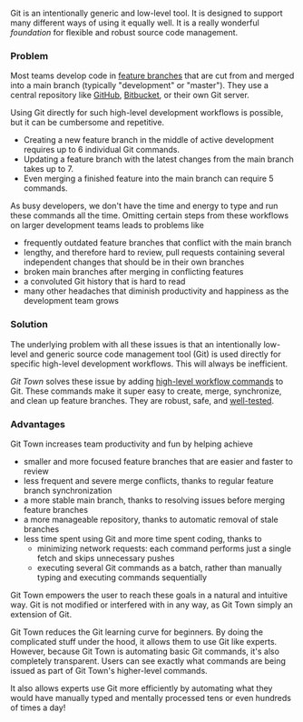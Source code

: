 Git is an intentionally generic and low-level tool.
It is designed to support many different ways of using it equally well.
It is a really wonderful *foundation* for flexible and robust source code management.


### Problem

Most teams develop code in [feature branches](https://www.atlassian.com/git/tutorials/comparing-workflows/feature-branch-workflow)
that are cut from and merged into a main branch (typically "development" or "master").
They use a central repository like [GitHub](http://github.com/), [Bitbucket](https://bitbucket.org/), or their own Git server.

Using Git directly for such high-level development workflows is possible, but it can be cumbersome and repetitive.

* Creating a new feature branch in the middle of active development requires up to 6 individual Git commands.
* Updating a feature branch with the latest changes from the main branch takes up to 7.
* Even merging a finished feature into the main branch can require 5 commands.

As busy developers, we don't have the time and energy to type and run these commands all the time.
Omitting certain steps from these workflows on larger development teams leads to problems like

* frequently outdated feature branches that conflict with the main branch
* lengthy, and therefore hard to review, pull requests containing several independent changes that should be in their own branches
* broken main branches after merging in conflicting features
* a convoluted Git history that is hard to read
* many other headaches that diminish productivity and happiness as the development team grows


### Solution

The underlying problem with all these issues is that an intentionally low-level and generic source
code management tool (Git) is used directly for specific high-level development workflows.
This will always be inefficient.

_Git Town_ solves these issue by adding [high-level workflow commands](/README.md#commands) to Git.
These commands make it super easy to create, merge, synchronize, and clean up feature branches.
They are robust, safe, and [well-tested](https://github.com/Originate/git-town/tree/master/features).



### Advantages

Git Town increases team productivity and fun by helping achieve

* smaller and more focused feature branches that are easier and faster to review
* less frequent and severe merge conflicts, thanks to regular feature branch synchronization
* a more stable main branch, thanks to resolving issues before merging feature branches
* a more manageable repository, thanks to automatic removal of stale branches
* less time spent using Git and more time spent coding, thanks to
  * minimizing network requests: each command performs just a single fetch and skips unnecessary pushes
  * executing several Git commands as a batch, rather than manually typing and executing commands sequentially

Git Town empowers the user to reach these goals in a natural and intuitive way.
Git is not modified or interfered with in any way, as Git Town simply an extension of Git.

Git Town reduces the Git learning curve for beginners. By doing the complicated stuff under the hood, it allows
them to use Git like experts. However, because Git Town is automating basic Git commands, it's also completely transparent.
Users can see exactly what commands are being issued as part of Git Town's higher-level commands.

It also allows experts use Git more efficiently by automating what they would have manually typed and mentally
processed tens or even hundreds of times a day!
